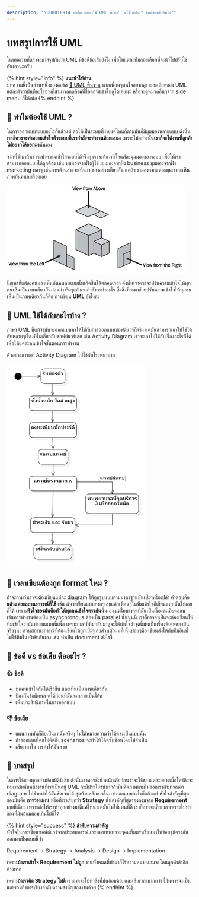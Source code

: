 ```yaml
---
description: "\U0001F914 ทำไมเราต้องใช้ UML ด้วย? ไม่ใช้ได้ป่าว? ข้อดีข้อเสียคือไร?"
---
```


# บทสรุปการใช้ UML

ในบทความนี้เราจะมาสรุปกันว่า UML มีข้อดีข้อเสียยังไง เพื่อให้แต่ละทีมลองเลือกที่จะนำไปปรับใช้กันเอานะครับ

{% hint style="info" %}
**แนะนำให้อ่าน**  
บทความนี้เป็นส่วนหนึ่งของคอร์ส [👶 UML พื้นฐาน](https://saladpuk.gitbook.io/learn/basic/uml) หากเพื่อนๆสนใจอยากดูรายละเอียดของ UML แต่ละตัวว่ามันมีอะไรบ้างก็สามารถกดลิงค์ที่ชื่อคอร์สเข้าไปดูได้เลยนะ หรือจะดูหมวดอื่นๆจาก side menu ก็ได้เน่อ
{% endhint %}

## 🤔 ทำไมต้องใช้ UML ?

ในการออกแบบระบบอะไรก็แล้วแต่ ต่อให้เป็นระบบที่ง่ายแค่ไหนก็ตามมันก็มีมุมมองหลายแบบ ดังนั้นเราก็**ควรจะทำความเข้าใจตัวระบบที่เรากำลังจะทำงานด้วย**เสมอ เพราะไม่อย่างนั้น**เราก็จะได้งานที่ลูกค้าไม่อยากได้ออกมา**นั่นเอง

จากที่ว่ามาถ้าเราจะทำความเข้าใจระบบได้จริงๆ เราจะต้องทำใจแต่ละมุมมองของระบบ เพื่อให้เราสามารถออกแบบได้ถูกต้อง เช่น มุมมองจากฝั่งผู้ใช้ มุมมองจากฝั่ง business มุมมองจากฝั่ง marketing บลาๆ เช่นภาพด้านล่างจะเห็นว่า ของอย่างเดียวกัน แต่ถ้าเรามองจากแต่ละมุมเราจะเห็นภาพกันคนละเรื่องเลย

![](../../.gitbook/assets/image%20%2825%29.png)

ปัญหาที่แต่ละคนมองเห็นกันคนละแบบนั้นเกิดขึ้นได้ตลอดเวลา ดังนั้นเราควรจะปรับความเข้าใจให้ทุกคนเห็นเป็นภาพเดียวกันก่อนว่าจริงๆแล้วเรากำลังจะทำอะไร ซึ่งสิ่งที่จะมาช่วยปรับความเข้าใจให้ทุกคนเห็นเป็นภาพเดียวกันก็คือ การเขียน **UML** ยังไงล่ะ

## 🤔 UML ใช้ได้กับอะไรบ้าง ?

ภาษา UML นี้แม้ว่ามันจะออกแบบมาให้ใช้กับการออกแบบซอฟต์แวร์ก็จริง แต่มันสามารถเอาไปใช้ได้กับหลายๆเรื่องที่ไม่เกี่ยวกับซอฟต์แวร์เลย เช่น Activity Diagram เราจะเอาไปใช้กับเรื่องอะไรก็ได้ เพื่อให้แต่ละคนเข้าใจขั้นตอนการทำงาน

ตัวอย่างการเอา Activity Diagram ไปใช้กับโรงพยาบาล

![&#xE21;&#xE2D;&#xE07;&#xE20;&#xE32;&#xE1E;&#xE44;&#xE21;&#xE48;&#xE0A;&#xE31;&#xE14;&#xE01;&#xE14;&#xE40;&#xE1E;&#xE37;&#xE48;&#xE2D;&#xE02;&#xE22;&#xE32;&#xE22;&#xE14;&#xE39;&#xE44;&#xE14;&#xE49;&#xE19;&#xE30;](../../.gitbook/assets/image%20%28345%29.png)

## 🤔 เวลาเขียนต้องถูก format ไหม ?

ถ้าจะถามว่าเราจะต้องเขียนแต่ละ diagram ให้ถูกรูปแบบตามมาตรฐานมันเป๊ะๆหรือเปล่า คำตอบคือ **แล้วแต่ละสถานะการณ์ที่ใช้** เช่น ถ้าเราเขียนแบบกากๆเลยแล้วเพื่อนๆในทีมเข้าใจก็เขียนแบบนั้นไปเลยก็ได้ เพราะ**หัวใจของมันคือทำให้ทุกคนเข้าใจตรงกัน**นั่นเอง แต่ใยบางจุดที่มันเป็นเรื่องละเอียดอ่อน เช่นการทำงานต้องเป็น asynchronous ต้องเป็น parallel นั่นนู่นนี่ เราก็อาจจำเป็นจะต้องเขียนให้ทีมเข้าใจว่ามันทำงานแบบนี้เพื่อ เพราะเวลาที่ทีมกลับมาดูจะได้เข้าใจว่าจุดนี้มันเป็นเรื่องพิเศษของมันจริงๆนะ ส่วนสถานะการณ์ที่ต้องเขียนให้ถูกเป๊ะๆเลยส่วนตัวผมที่เห็นบ่อยๆคือ เขียนส่งให้กับทีมอื่นที่ไม่ใช่ทีมในบริษัทกันเอง เช่น ทำเป็น document ส่งไรงี้

## 🤔 ข้อดี vs ข้อเสีย คืออะไร ?

### 👍 ข้อดี

* ทุกคนเข้าใจกันได้เร็วขึ้น และเห็นเป็นภาพเดียวกัน
* ป้องกันข้อผิดพลาดได้ก่อนที่มันจะกลายเป็นโค้ด
* เพิ่มประสิทธิภาพในการออกแบบ

### 👎 ข้อเสีย

* แผนภาพมันก็คือเป็นแค่นั้นจริงๆ ไม่ได้หมายความว่าโค้ดจะเป็นแบบนั้น
* ถ้าออกแบบโดยไม่คิดถึง scenarios จะทำให้โค้ดซับซ้อนโดยไม่จำเป็น
* เสียเวลาในการทำให้มันสวย

## 🎯 บทสรุป

ในการใช้ของทุกอย่างย่อมมีดีมีเสีย ดังนั้นเราควรชั่งน้ำหนักเสียก่อนว่าจะใช้ของแต่ละอย่างเมื่อไหร่ถึงจะเหมาะสมกับหน้างานที่เราเป็นอยู่ UML จะมีประโยชน์มากถ้าทีมคิดภาพตามไม่ออกเราสามารถเอา diagram ไปช่วยทำให้มันชัดเจนได้ สุดท้ายหลักการในการออกแบบอะไรก็แล้วแต่ หัวใจสำคัญที่สุดของมันคือ **การวางแผน** หรือที่เราเรียกว่า **Strategy** นั้นสำคัญที่สุดรองลงมจาก **Requirement** เลยทีเดียว เพราะต่อให้เราทำทุกอย่างมาดีแค่ไหน แต่มันไม่ใช่แผนที่ดี เราก็อาจจะเสียเวลาเพราะไปทำของที่มันอ้อมค้อมเกินไปก็ได้

{% hint style="success" %}
**ลำดับความสำคัญ**  
หัวใจในการเขียนซอฟต์แวร์จากประสบการณ์และมหาเทพหลายๆคนที่ผมร่ำเรียนมาให้ข้อสรุปตรงกันออกมาเป็นแบบนี้ว่า

Requirement → Strategy → Analysis → Design → Implementation

เพราะ**ถ้าเราเข้าใจ Requirement ไม่ถูก** งานทั้งหมดที่ทำมาก็ไร้ความหมายแถมจะโดนลูกค้าด่าอีกต่างหาก

เพราะ**ถ้าเราคิด Strategy ไม่ดี** เราอาจจะไปทำสิ่งที่มันอ้อมค้อมและเสียเวลามากกว่าที่มันควรจะเป็น และรวมถึงการเรียงลำดับความสำคัญของงานด้วย
{% endhint %}

